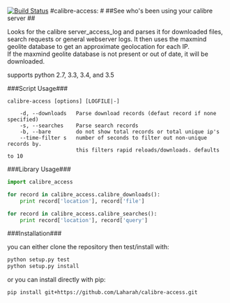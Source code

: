 [![Build Status](https://travis-ci.org/Laharah/calibre-access.svg?branch=master)](https://travis-ci.org/Laharah/calibre-access)
#calibre-access: #
##See who's been using your calibre server ##


Looks for the calibre server_access_log and parses it for downloaded files, search
requests or general webserver logs.
It then uses the maxmind geolite database to get an approximate geolocation for
each IP.  
If the maxmind geolite database is not present or out of date, it will be
downloaded.

supports python 2.7, 3.3, 3.4, and 3.5

###Script Usage###

    calibre-access [options] [LOGFILE|-]

        -d, --downloads   Parse download records (defaut record if none specified)
        -s, --searches    Parse search records
        -b, --bare        do not show total records or total unique ip's
        --time-filter s   number of seconds to filter out non-unique records by.
                          this filters rapid reloads/downloads. defaults to 10

###Library Usage###

```python
import calibre_access

for record in calibre_access.calibre_downloads():
    print record['location'], record['file']

for record in calibre_access.calibre_searches():
    print record['location'], record['query']
```

###Installation###

you can either clone the repository then test/install with:
```bash
python setup.py test
python setup.py install
```

or you can install directly with pip:

    pip install git+https://github.com/Laharah/calibre-access.git

